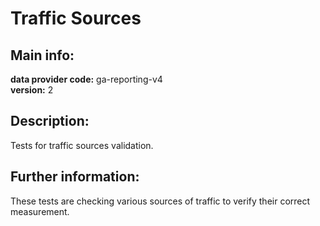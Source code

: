 # Traffic Sources  
## Main info:  
**data provider code:** ga-reporting-v4  
**version:** 2  
## Description:  
Tests for traffic sources validation.   
## Further information:  
These tests are checking various sources of traffic to verify their correct measurement.
